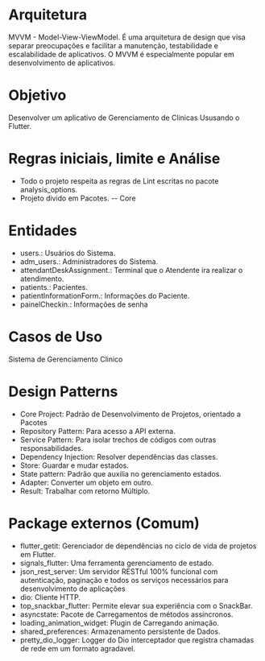 # Arquitetura

MVVM - Model-View-ViewModel. É uma arquitetura de design que visa separar preocupações e facilitar a manutenção, testabilidade e escalabilidade de aplicativos. O MVVM é especialmente popular em desenvolvimento de aplicativos.

# Objetivo

Desenvolver um aplicativo de Gerenciamento de Clinicas Ususando o Flutter.

# Regras iniciais, limite e Análise

- Todo o projeto respeita as regras de Lint escritas no pacote analysis_options.
- Projeto divido em Pacotes.
-- Core

# Entidades
- users.: Usuários do Sistema.
- adm_users.: Administradores do Sistema.
- attendantDeskAssignment.: Terminal que o Atendente ira realizar o atendimento.
- patients.: Pacientes.
- patientInformationForm.: Informações do Paciente.
- painelCheckin.: Informações de senha

# Casos de Uso

Sistema de Gerenciamento Clinico


# Design Patterns
- Core Project: Padrão de Desenvolvimento de Projetos, orientado a Pacotes 
- Repository Pattern: Para acesso a API externa.
- Service Pattern: Para isolar trechos de códigos com outras responsabilidades.
- Dependency Injection: Resolver dependências das classes.
- Store: Guardar e mudar estados.
- State pattern: Padrão que auxilia no gerenciamento estados.
- Adapter: Converter um objeto em outro.
- Result: Trabalhar com retorno Múltiplo.


# Package externos (Comum)
- flutter_getit: Gerenciador de dependências no ciclo de vida de projetos em Flutter.
- signals_flutter: Uma ferramenta gerenciamento de estado.
- json_rest_server: Um servidor RESTful 100% funcional com autenticação, paginação e todos os serviços necessários para desenvolvimento de aplicações
- dio: Cliente HTTP.
- top_snackbar_flutter: Permite elevar sua experiência com o SnackBar.
- asyncstate: Pacote de Carregamentos de métodos assíncronos.
- loading_animation_widget: Plugin de Carregando animação.
- shared_preferences: Armazenamento persistente de Dados.
- pretty_dio_logger: Logger do Dio interceptador que registra chamadas de rede em um formato agradavel.


